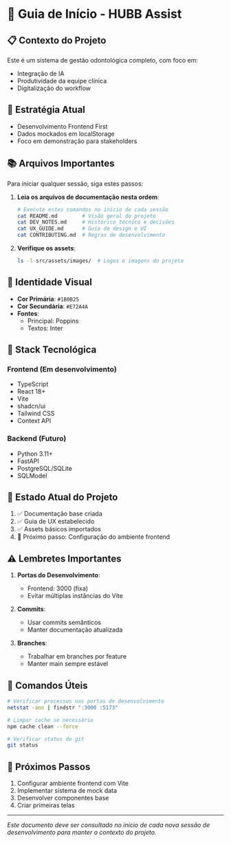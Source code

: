 # 🚀 Guia de Início - HUBB Assist

## 📋 Contexto do Projeto

Este é um sistema de gestão odontológica completo, com foco em:
- Integração de IA
- Produtividade da equipe clínica
- Digitalização do workflow

## 🎯 Estratégia Atual
- Desenvolvimento Frontend First
- Dados mockados em localStorage
- Foco em demonstração para stakeholders

## 📚 Arquivos Importantes

Para iniciar qualquer sessão, siga estes passos:

1. **Leia os arquivos de documentação nesta ordem**:
   ```bash
   # Execute estes comandos no início de cada sessão
   cat README.md        # Visão geral do projeto
   cat DEV_NOTES.md     # Histórico técnico e decisões
   cat UX_GUIDE.md      # Guia de design e UI
   cat CONTRIBUTING.md  # Regras de desenvolvimento
   ```

2. **Verifique os assets**:
   ```bash
   ls -l src/assets/images/  # Logos e imagens do projeto
   ```

## 🎨 Identidade Visual

- **Cor Primária**: `#1B0B25`
- **Cor Secundária**: `#E72A4A`
- **Fontes**: 
  - Principal: Poppins
  - Textos: Inter

## 🔧 Stack Tecnológica

### Frontend (Em desenvolvimento)
- TypeScript
- React 18+
- Vite
- shadcn/ui
- Tailwind CSS
- Context API

### Backend (Futuro)
- Python 3.11+
- FastAPI
- PostgreSQL/SQLite
- SQLModel

## 📌 Estado Atual do Projeto

1. ✅ Documentação base criada
2. ✅ Guia de UX estabelecido
3. ✅ Assets básicos importados
4. 🔄 Próximo passo: Configuração do ambiente frontend

## ⚠️ Lembretes Importantes

1. **Portas do Desenvolvimento**:
   - Frontend: 3000 (fixa)
   - Evitar múltiplas instâncias do Vite

2. **Commits**:
   - Usar commits semânticos
   - Manter documentação atualizada

3. **Branches**:
   - Trabalhar em branches por feature
   - Manter main sempre estável

## 🔄 Comandos Úteis

```bash
# Verificar processos nas portas de desenvolvimento
netstat -ano | findstr ":3000 :5173"

# Limpar cache se necessário
npm cache clean --force

# Verificar status do git
git status
```

## 📅 Próximos Passos

1. Configurar ambiente frontend com Vite
2. Implementar sistema de mock data
3. Desenvolver componentes base
4. Criar primeiras telas

---

*Este documento deve ser consultado no início de cada nova sessão de desenvolvimento para manter o contexto do projeto.* 